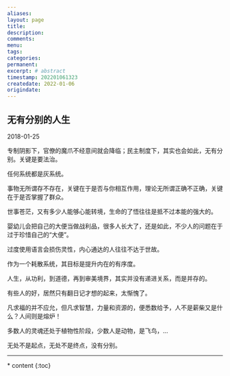 ```yaml
---
aliases:
layout: page
title:
description:
comments:
menu:
tags: 
categories:
permanent: 
excerpt: # abstract
timestamp: 202201061323
createdate: 2022-01-06
origindate: 
---
```


## 无有分别的人生

2018-01-25 

专制阴影下，官僚的魔爪不经意间就会降临；民主制度下，其实也会如此，无有分别。关键是要法治。

  

任何系统都是灰系统。

  

事物无所谓存不存在，关键在于是否与你相互作用，理论无所谓正确不正确，关键在于是否掌握了群众。

  

世事苍茫，又有多少人能够心能转境，生命的了悟往往是抵不过本能的强大的。

  

婴幼儿会把自己的大便当做战利品，很多人长大了，还是如此，不少人的问题在于过于珍惜自己的“大便”。

  

过度使用语言会损伤灵性，内心通达的人往往不达于世故。

  

作为一个耗散系统，其目标是提升内在的有序度。

  

人生，从功利，到道德，再到审美境界，其实并没有递进关系，而是并存的。

  

有些人的好，居然只有翻日记才想的起来，太惭愧了。

  

凡求福的并不应允，但凡求智慧，力量和资源的，便悉数给予，人不是薪柴又是什么？人间则是熔炉！

  

多数人的灵魂还处于植物性阶段，少数人是动物，是飞鸟，...

  

无处不是起点，无处不是终点，没有分别。


---
<nav class="toc-fixed" markdown="1">
  * content
  {:toc}
</nav>


